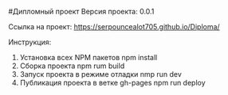 #Дипломный проект
Версия проекта: 0.0.1

Ссылка на проект: https://serpouncealot705.github.io/Diploma/

Инструкция: 
1. Установка всех NPM пакетов npm install
2. Сборка проекта npm rum build
3. Запуск проекта в режиме отладки  nmp run dev
4. Публикация проекта в ветке gh-pages npm run deploy

